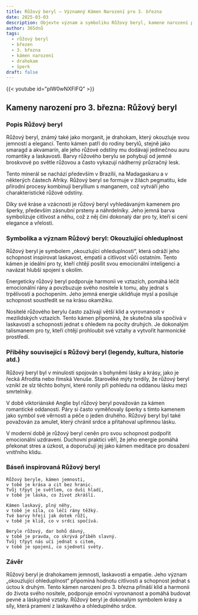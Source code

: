 ```yaml
---
title: Růžový beryl – Významný Kámen Narození pro 3. března
date: 2025-03-03
description: Objevte význam a symboliku Růžový beryl, kamene narození pro 3. března, který symbolizuje Okouzlující ohleduplnost. Přečtěte si legendy a inspirující příběhy.
author: 365dnů
tags:
  - růžový beryl
  - březen
  - 3. března
  - kámen narození
  - drahokam
  - šperk
draft: false
---
```


{{< youtube id="plW0wNXFIFQ" >}}

## Kameny narození pro 3. března: Růžový beryl

### Popis Růžový beryl

Růžový beryl, známý také jako morganit, je drahokam, který okouzluje svou jemností a elegancí. Tento kámen patří do rodiny berylů, stejně jako smaragd a akvamarín, ale jeho růžové odstíny mu dodávají jedinečnou auru romantiky a laskavosti. Barvy růžového berylu se pohybují od jemně broskvové po světle růžovou a často vykazují nádherný průzračný lesk.

Tento minerál se nachází především v Brazílii, na Madagaskaru a v některých částech Afriky. Růžový beryl se formuje v žilách pegmatitu, kde přírodní procesy kombinují beryllium s manganem, což vytváří jeho charakteristické růžové odstíny.

Díky své kráse a vzácnosti je růžový beryl vyhledávaným kamenem pro šperky, především zásnubní prsteny a náhrdelníky. Jeho jemná barva symbolizuje citlivost a něhu, což z něj činí dokonalý dar pro ty, kteří si cení elegance a vřelosti.

### Symbolika a význam Růžový beryl: Okouzlující ohleduplnost

Růžový beryl je symbolem „okouzlující ohleduplnosti“, která odráží jeho schopnost inspirovat laskavost, empatii a citlivost vůči ostatním. Tento kámen je ideální pro ty, kteří chtějí posílit svou emocionální inteligenci a navázat hlubší spojení s okolím.

Energeticky růžový beryl podporuje harmonii ve vztazích, pomáhá léčit emocionální rány a povzbuzuje svého nositele k tomu, aby jednal s trpělivostí a pochopením. Jeho jemná energie uklidňuje mysl a posiluje schopnost soustředit se na krásu okamžiku.

Nositelé růžového berylu často zažívají větší klid a vyrovnanost v mezilidských vztazích. Tento kámen připomíná, že skutečná síla spočívá v laskavosti a schopnosti jednat s ohledem na pocity druhých. Je dokonalým talismanem pro ty, kteří chtějí prohloubit své vztahy a vytvořit harmonické prostředí.

### Příběhy související s Růžový beryl (legendy, kultura, historie atd.)

Růžový beryl byl v minulosti spojován s bohyněmi lásky a krásy, jako je řecká Afrodita nebo římská Venuše. Starověké mýty tvrdily, že růžový beryl vznikl ze slz těchto bohyní, které ronily při pohledu na oddanou lásku mezi smrtelníky.

V době viktoriánské Anglie byl růžový beryl považován za kámen romantické oddanosti. Páry si často vyměňovaly šperky s tímto kamenem jako symbol své věrnosti a péče o jeden druhého. Růžový beryl byl také považován za amulet, který chránil srdce a přitahoval upřímnou lásku.

V moderní době je růžový beryl ceněn pro svou schopnost podpořit emocionální uzdravení. Duchovní praktici věří, že jeho energie pomáhá překonat stres a úzkost, a doporučují jej jako kámen meditace pro dosažení vnitřního klidu.

### Báseň inspirovaná Růžový beryl

```
Růžový beryle, kámen jemnosti,  
v tobě je krása a cit bez hranic.  
Tvůj třpyt je světlem, co duši hladí,  
v tobě je láska, co život zkrášlí.

Kámen laskavý, plný něhy,  
v tobě je síla, co léčí rány těžký.  
Tvé barvy hřejí jak dotek růží,  
v tobě je klid, co v srdci spočívá.

Beryle růžový, dar bohů dávný,  
v tobě je pravda, co skrývá příběh slavný.  
Tvůj třpyt nás učí jednat s citem,  
v tobě je spojení, co sjednotí světy.  
```

### Závěr

Růžový beryl je drahokamem jemnosti, laskavosti a empatie. Jeho význam „okouzlující ohleduplnost“ připomíná hodnotu citlivosti a schopnost jednat s úctou k druhým. Tento kámen narození pro 3. března přináší klid a harmonii do života svého nositele, podporuje emoční vyrovnanost a pomáhá budovat pevné a láskyplné vztahy. Růžový beryl je dokonalým symbolem krásy a síly, která pramení z laskavého a ohleduplného srdce.